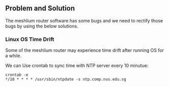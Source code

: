 ## Problem and Solution

The meshlium router software has some bugs and we need to rectify those bugs by using the below solutions.

### Linux OS Time Drift

Some of the meshlium router may experience time drift after running OS for a while.

We can Use crontab to sync time with NTP server every 10 minutue:

    crontab -e
    */10 * * * * /usr/sbin/ntpdate -s ntp.comp.nus.edu.sg
